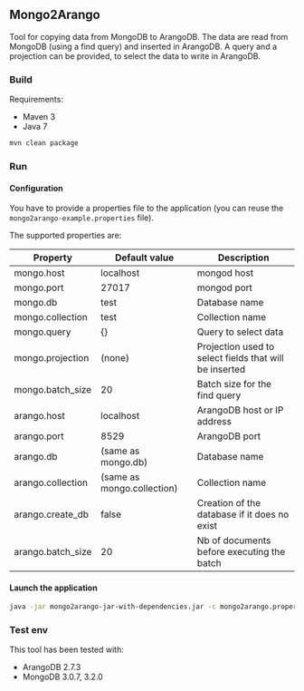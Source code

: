 ## Mongo2Arango

Tool for copying data from MongoDB to ArangoDB. The data are read from MongoDB (using a find query) and inserted in ArangoDB. A query and a projection can be provided, to select the data to write in ArangoDB.


### Build

Requirements:
* Maven 3
* Java 7

```bash
mvn clean package
```

### Run

#### Configuration

You have to provide a properties file to the application (you can reuse the `mongo2arango-example.properties` file).

The supported properties are:


Property                   | Default value              | Description
-------------------------- | -------------------------- | ----------------------------------------------------------------------
mongo.host                 | localhost                  | mongod host
mongo.port                 | 27017                      | mongod port
mongo.db                   | test                       | Database name
mongo.collection           | test                       | Collection name
mongo.query                | {}                         | Query to select data 
mongo.projection           | (none)                     | Projection used to select fields that will be inserted
mongo.batch_size           | 20                         | Batch size for the find query
arango.host                | localhost                  | ArangoDB host or IP address
arango.port                | 8529                       | ArangoDB port
arango.db                  | (same as mongo.db)         | Database name
arango.collection          | (same as mongo.collection) | Collection name
arango.create_db           | false                      | Creation of the database if it does no exist
arango.batch_size          | 20                         | Nb of documents before executing the batch



#### Launch the application

```bash
java -jar mongo2arango-jar-with-dependencies.jar -c mongo2arango.properties
```


### Test env

This tool has been tested with:
* ArangoDB 2.7.3
* MongoDB 3.0.7, 3.2.0

